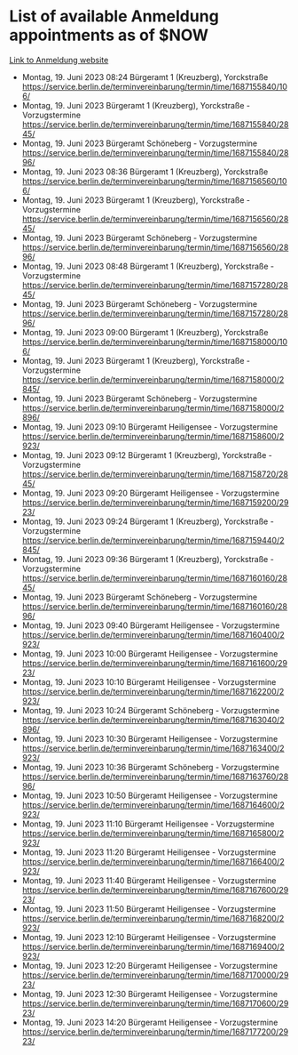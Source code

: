 # List of available Anmeldung appointments as of $NOW
[Link to Anmeldung website](https://service.berlin.de/terminvereinbarung/termin/tag.php?termin=1&anliegen[]=120686&dienstleisterlist=122210,122217,327316,122219,327312,122227,327314,122231,327346,122243,327348,122254,122252,329742,122260,329745,122262,329748,122271,327278,122273,327274,122277,327276,330436,122280,327294,122282,327290,122284,327292,122291,327270,122285,327266,122286,327264,122296,327268,150230,329760,122297,327286,122294,327284,122312,329763,122314,329775,122304,327330,122311,327334,122309,327332,317869,122281,327352,122279,329772,122283,122276,327324,122274,327326,122267,329766,122246,327318,122251,327320,122257,327322,122208,327298,122226,327300&herkunft=http%3A%2F%2Fservice.berlin.de%2Fdienstleistung%2F120686%2F)
- Montag, 19. Juni 2023 08:24 Bürgeramt 1 (Kreuzberg), Yorckstraße https://service.berlin.de/terminvereinbarung/termin/time/1687155840/106/
- Montag, 19. Juni 2023  Bürgeramt 1 (Kreuzberg), Yorckstraße - Vorzugstermine https://service.berlin.de/terminvereinbarung/termin/time/1687155840/2845/
- Montag, 19. Juni 2023  Bürgeramt Schöneberg - Vorzugstermine https://service.berlin.de/terminvereinbarung/termin/time/1687155840/2896/
- Montag, 19. Juni 2023 08:36 Bürgeramt 1 (Kreuzberg), Yorckstraße https://service.berlin.de/terminvereinbarung/termin/time/1687156560/106/
- Montag, 19. Juni 2023  Bürgeramt 1 (Kreuzberg), Yorckstraße - Vorzugstermine https://service.berlin.de/terminvereinbarung/termin/time/1687156560/2845/
- Montag, 19. Juni 2023  Bürgeramt Schöneberg - Vorzugstermine https://service.berlin.de/terminvereinbarung/termin/time/1687156560/2896/
- Montag, 19. Juni 2023 08:48 Bürgeramt 1 (Kreuzberg), Yorckstraße - Vorzugstermine https://service.berlin.de/terminvereinbarung/termin/time/1687157280/2845/
- Montag, 19. Juni 2023  Bürgeramt Schöneberg - Vorzugstermine https://service.berlin.de/terminvereinbarung/termin/time/1687157280/2896/
- Montag, 19. Juni 2023 09:00 Bürgeramt 1 (Kreuzberg), Yorckstraße https://service.berlin.de/terminvereinbarung/termin/time/1687158000/106/
- Montag, 19. Juni 2023  Bürgeramt 1 (Kreuzberg), Yorckstraße - Vorzugstermine https://service.berlin.de/terminvereinbarung/termin/time/1687158000/2845/
- Montag, 19. Juni 2023  Bürgeramt Schöneberg - Vorzugstermine https://service.berlin.de/terminvereinbarung/termin/time/1687158000/2896/
- Montag, 19. Juni 2023 09:10 Bürgeramt Heiligensee - Vorzugstermine https://service.berlin.de/terminvereinbarung/termin/time/1687158600/2923/
- Montag, 19. Juni 2023 09:12 Bürgeramt 1 (Kreuzberg), Yorckstraße - Vorzugstermine https://service.berlin.de/terminvereinbarung/termin/time/1687158720/2845/
- Montag, 19. Juni 2023 09:20 Bürgeramt Heiligensee - Vorzugstermine https://service.berlin.de/terminvereinbarung/termin/time/1687159200/2923/
- Montag, 19. Juni 2023 09:24 Bürgeramt 1 (Kreuzberg), Yorckstraße - Vorzugstermine https://service.berlin.de/terminvereinbarung/termin/time/1687159440/2845/
- Montag, 19. Juni 2023 09:36 Bürgeramt 1 (Kreuzberg), Yorckstraße - Vorzugstermine https://service.berlin.de/terminvereinbarung/termin/time/1687160160/2845/
- Montag, 19. Juni 2023  Bürgeramt Schöneberg - Vorzugstermine https://service.berlin.de/terminvereinbarung/termin/time/1687160160/2896/
- Montag, 19. Juni 2023 09:40 Bürgeramt Heiligensee - Vorzugstermine https://service.berlin.de/terminvereinbarung/termin/time/1687160400/2923/
- Montag, 19. Juni 2023 10:00 Bürgeramt Heiligensee - Vorzugstermine https://service.berlin.de/terminvereinbarung/termin/time/1687161600/2923/
- Montag, 19. Juni 2023 10:10 Bürgeramt Heiligensee - Vorzugstermine https://service.berlin.de/terminvereinbarung/termin/time/1687162200/2923/
- Montag, 19. Juni 2023 10:24 Bürgeramt Schöneberg - Vorzugstermine https://service.berlin.de/terminvereinbarung/termin/time/1687163040/2896/
- Montag, 19. Juni 2023 10:30 Bürgeramt Heiligensee - Vorzugstermine https://service.berlin.de/terminvereinbarung/termin/time/1687163400/2923/
- Montag, 19. Juni 2023 10:36 Bürgeramt Schöneberg - Vorzugstermine https://service.berlin.de/terminvereinbarung/termin/time/1687163760/2896/
- Montag, 19. Juni 2023 10:50 Bürgeramt Heiligensee - Vorzugstermine https://service.berlin.de/terminvereinbarung/termin/time/1687164600/2923/
- Montag, 19. Juni 2023 11:10 Bürgeramt Heiligensee - Vorzugstermine https://service.berlin.de/terminvereinbarung/termin/time/1687165800/2923/
- Montag, 19. Juni 2023 11:20 Bürgeramt Heiligensee - Vorzugstermine https://service.berlin.de/terminvereinbarung/termin/time/1687166400/2923/
- Montag, 19. Juni 2023 11:40 Bürgeramt Heiligensee - Vorzugstermine https://service.berlin.de/terminvereinbarung/termin/time/1687167600/2923/
- Montag, 19. Juni 2023 11:50 Bürgeramt Heiligensee - Vorzugstermine https://service.berlin.de/terminvereinbarung/termin/time/1687168200/2923/
- Montag, 19. Juni 2023 12:10 Bürgeramt Heiligensee - Vorzugstermine https://service.berlin.de/terminvereinbarung/termin/time/1687169400/2923/
- Montag, 19. Juni 2023 12:20 Bürgeramt Heiligensee - Vorzugstermine https://service.berlin.de/terminvereinbarung/termin/time/1687170000/2923/
- Montag, 19. Juni 2023 12:30 Bürgeramt Heiligensee - Vorzugstermine https://service.berlin.de/terminvereinbarung/termin/time/1687170600/2923/
- Montag, 19. Juni 2023 14:20 Bürgeramt Heiligensee - Vorzugstermine https://service.berlin.de/terminvereinbarung/termin/time/1687177200/2923/
